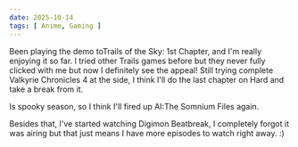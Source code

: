 ```yaml
---
date: 2025-10-14
tags: [ Anime, Gaming ]
---
```


Been playing the demo toTrails of the Sky: 1st Chapter, and I'm really enjoying it so far. I tried other Trails games before but they never fully clicked with me but now I definitely see the appeal! Still trying complete Valkyrie Chronicles 4 at the side, I think I'll do the last chapter on Hard and take a break from it. 

Is spooky season, so I think I'll fired up AI:The Somnium Files again.

Besides that, I've started watching Digimon Beatbreak, I completely forgot it was airing but that just means I have more episodes to watch right away. :)